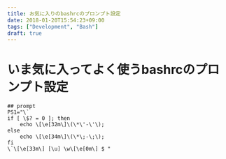 ```yaml
---
title: お気に入りのbashrcのプロンプト設定
date: 2018-01-20T15:54:23+09:00
tags: ["Development", "Bash"]
draft: true
---
```

# いま気に入ってよく使うbashrcのプロンプト設定
```
## prompt
PS1="\`
if [ \$? = 0 ]; then
    echo \[\e[32m\]\(\*\'-\'\);
else
    echo \[\e[34m\]\(\*\;-\;\);
fi
\`\[\e[33m\] [\u] \w\[\e[0m\] $ "
```
